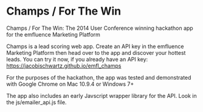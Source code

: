 Champs / For The Win
===========

Champs / For The Win: The 2014 User Conference winning hackathon app for the emfluence Marketing Platform

Champs is a lead scoring web app. Create an API key in the emfluence Marketing Platform then head over to the app and discover your hottest leads. You can try it now, if you already have an API key: https://jacobischwartz.github.io/emfl_champs

For the purposes of the hackathon, the app was tested and demonstrated with Google Chrome on Mac 10.9.4 or Windows 7+

The app also includes an early Javscript wrapper library for the API. Look in the js/emailer_api.js file.
